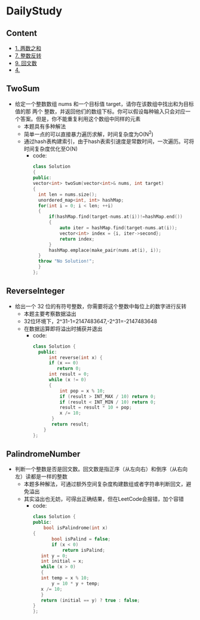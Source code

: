 # DailyStudy

## Content
<!-- vim-markdown-toc GFM -->
* [1. 两数之和](#TwoSum)
* [7. 整数反转](#ReverseInteger)
* [9. 回文数](#PalindromeNumber)
* [4.](#4.)
<!-- vim-markdown-toc -->

## TwoSum
* 给定一个整数数组 nums 和一个目标值 target，请你在该数组中找出和为目标值的那 两个 整数，并返回他们的数组下标。你可以假设每种输入只会对应一个答案。但是，你不能重复利用这个数组中同样的元素
  * 本题具有多种解法
  * 简单一点的可以直接暴力遍历求解，时间复杂度为O(N<sup>2</sup>)
  * 通过hash表构建索引，由于hash表索引速度是常数时间，一次遍历。可将时间复杂度优化至O(N)
    * code:
      ```cpp
      class Solution 
      {
      public:
      vector<int> twoSum(vector<int>& nums, int target) 
      {
        int len = nums.size();
        unordered_map<int, int> hashMap;
        for(int i = 0; i < len; ++i)
        {   
            if(hashMap.find(target-nums.at(i))!=hashMap.end())
            {
                auto iter = hashMap.find(target-nums.at(i));
                vector<int> index = {i, iter->second};
                return index;
            }
            hashMap.emplace(make_pair(nums.at(i), i));
        }
        throw "No Solution!";
        }
      };
      ```
      
## ReverseInteger
* 给出一个 32 位的有符号整数，你需要将这个整数中每位上的数字进行反转
  * 本题主要考察数据溢出
  * 32位环境下，2^31-1=2147483647,-2^31=-2147483648
  * 在数据运算即将溢出时捕获并退出
    * code:
      ```cpp
      class Solution {
        public:
            int reverse(int x) {
            if (x == 0)
               return 0;
            int result = 0;
            while (x != 0)
            {
                int pop = x % 10;
                if (result > INT_MAX / 10) return 0;
                if (result < INT_MIN / 10) return 0;
                result = result * 10 + pop;
                x /= 10;
             }
             return result;
          }
      };
      ```
      
## PalindromeNumber
* 判断一个整数是否是回文数。回文数是指正序（从左向右）和倒序（从右向左）读都是一样的整数
  * 本题多种解法，可通过额外空间复杂度构建数组或者字符串判断回文，避免溢出
  * 其实溢出也无妨，可得出正确结果，但在LeetCode会报错，加个容错
    * code:
      ```cpp
      class Solution {
      public:
          bool isPalindrome(int x) 
	  {
             bool isPalind = false;
             if (x < 0)
                 return isPalind;
	     int y = 0;
	     int initial = x;
	     while (x > 0)
	     {
		 int temp = x % 10;
	         y = 10 * y + temp;
		 x /= 10;
	     }
	     return (initial == y) ? true : false;
	  }
      };
      ```

